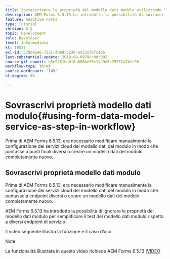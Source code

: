 ```yaml
---
title: Sovrascrivere le proprietà del modello dati modulo utilizzando la configurazione OSGi
description: AEM Forms 6.5.13 ha introdotto la possibilità di sovrascrivere le proprietà dei modelli di dati dei moduli per semplificare la verifica di un modello di dati del modulo rispetto a endpoint diversi.
feature: Adaptive Forms
type: Tutorial
version: 6.5
topic: Development
role: Developer
level: Intermediate
kt: 10537
exl-id: 570de1e6-7221-4b8d-b226-a43317bfc166
last-substantial-update: 2019-06-09T00:00:00Z
source-git-commit: b3e9251bdb18a008be95c1fa9e5c79252a74fc98
workflow-type: tm+mt
source-wordcount: '149'
ht-degree: 0%

---
```


# Sovrascrivi proprietà modello dati modulo{#using-form-data-model-service-as-step-in-workflow}

Prima di AEM Forms 6.5.13, era necessario modificare manualmente la configurazione dei servizi cloud del modello dati del modulo in modo che puntasse a punti finali diversi o creare un modello dati del modulo completamente nuovo.

## Sovrascrivi proprietà modello dati modulo

Prima di AEM Forms 6.5.13, era necessario modificare manualmente la configurazione dei servizi cloud del modello dati del modulo in modo che puntasse a endpoint diversi o creare un modello dati del modulo completamente nuovo.

AEM Forms 6.5.13 ha introdotto la possibilità di ignorare le proprietà del modello dati modulo per semplificare il test del modello dati modulo rispetto a diversi endpoint di servizio.

Il video seguente illustra la funzione e il caso d’uso

>[!NOTE]
>La funzionalità illustrata in questo video richiede AEM Forms 6.5.13
>[!VIDEO](https://video.tv.adobe.com/v/343762?quality=12&learn=on)
